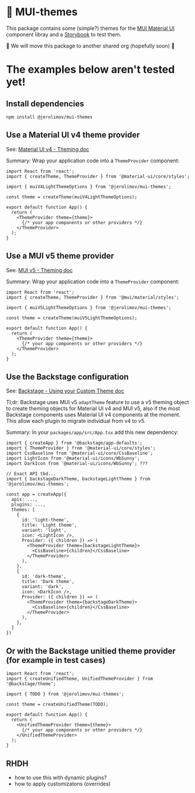 # 🎨 MUI-themes

This package contains some (simple?) themes for the
[MUI Material UI](https://mui.com/material-ui/) component libray
and a [Storybook](https://storybook.js.org/) to test them.

🚧 We will move this package to another shared org (hopefully soon) 🚧

# The examples below aren't tested yet!

## Install dependencies

```
npm install @jerolimov/mui-themes
```

## Use a Material UI v4 theme provider

See: [Material UI v4 - Theming doc](https://v4.mui.com/customization/theming/)

Summary: Wrap your application code into a `ThemeProvider` component:

```tsx
import React from 'react';
import { createTheme, ThemeProvider } from '@material-ui/core/styles';

import { muiV4LightThemeOptions } from '@jerolimov/mui-themes';

const theme = createTheme(muiV4LightThemeOptions);

export default function App() {
  return (
    <ThemeProvider theme={theme}>
      {/* your app components or other providers */}
    </ThemeProvider>
  );
}
```

## Use a MUI v5 theme provider

See: [MUI v5 - Theming doc](https://mui.com/material-ui/customization/theming/)

Summary: Wrap your application code into a `ThemeProvider` component:

```tsx
import React from 'react';
import { createTheme, ThemeProvider } from '@mui/material/styles';

import { muiV5LightThemeOptions } from '@jerolimov/mui-themes';

const theme = createTheme(muiV5LightThemeOptions);

export default function App() {
  return (
    <ThemeProvider theme={theme}>
      {/* your app components or other providers */}
    </ThemeProvider>
  );
}
```

## Use the Backstage configuration

See: [Backstage - Using your Custom Theme doc](https://backstage.io/docs/getting-started/app-custom-theme/#using-your-custom-theme)

Tl;dr: Backstage uses MUI v5 `adaptTheme` feature to use a v5 theming object to create theming objects for Material UI v4 and MUI v5, also if the most Backstage components uses Material UI v4 components at the moment. This allow each plugin to migrate individual from v4 to v5.

Summary: In your `packages/app/src/App.tsx` add this new dependency:

```tsx
import { createApp } from '@backstage/app-defaults';
import { ThemeProvider } from '@material-ui/core/styles';
import CssBaseline from '@material-ui/core/CssBaseline';
import LightIcon from '@material-ui/icons/WbSunny';
import DarkIcon from '@material-ui/icons/WbSunny'; ???

// Exact API tbd...
import { backstageDarkTheme, backstageLightTheme } from '@jerolimov/mui-themes';

const app = createApp({
  apis: ...,
  plugins: ...,
  themes: [
    {
      id: 'light-theme',
      title: 'Light theme',
      variant: 'light',
      icon: <LightIcon />,
      Provider: ({ children }) => (
        <ThemeProvider theme={backstageLightTheme}>
          <CssBaseline>{children}</CssBaseline>
        </ThemeProvider>
      ),
    },
    {
      id: 'dark-theme',
      title: 'Dark theme',
      variant: 'dark',
      icon: <DarkIcon />,
      Provider: ({ children }) => (
        <ThemeProvider theme={backstageDarkTheme}>
          <CssBaseline>{children}</CssBaseline>
        </ThemeProvider>
      ),
    },
  ]
})
```

## Or with the Backstage unitied theme provider (for example in test cases)

```tsx
import React from 'react';
import { createUnifiedTheme, UnifiedThemeProvider } from '@backstage/theme';

import { TODO } from '@jerolimov/mui-themes';

const theme = createUnifiedTheme(TODO);

export default function App() {
  return (
    <UnifiedThemeProvider theme={theme}>
      {/* your app components or other providers */}
    </UnifiedThemeProvider>
  );
}
```

## RHDH

* how to use this with dynamic plugins?
* how to apply customizatons (overrides)
